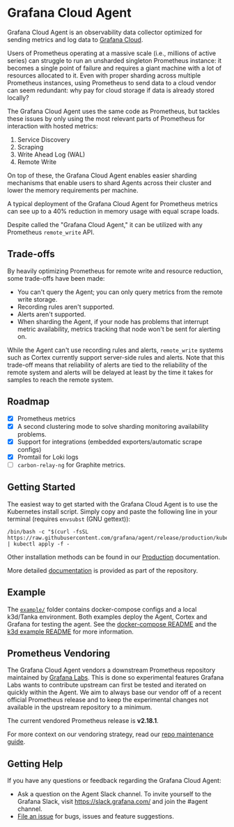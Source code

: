 # Grafana Cloud Agent

Grafana Cloud Agent is an observability data collector optimized for sending
metrics and log data to [Grafana Cloud](https://grafana.com/products/cloud/).

Users of Prometheus operating at a massive scale (i.e., millions of active
series) can struggle to run an unsharded singleton Prometheus instance: it becomes a
single point of failure and requires a giant machine with a lot of resources
allocated to it. Even with proper sharding across multiple Prometheus instances,
using Prometheus to send data to a cloud vendor can seem redundant: why pay for
cloud storage if data is already stored locally?

The Grafana Cloud Agent uses the same code as Prometheus, but tackles these issues
by only using the most relevant parts of Prometheus for interaction with hosted
metrics:

1. Service Discovery
2. Scraping
3. Write Ahead Log (WAL)
4. Remote Write

On top of these, the Grafana Cloud Agent enables easier sharding mechanisms that
enable users to shard Agents across their cluster and lower the memory requirements
per machine.

A typical deployment of the Grafana Cloud Agent for Prometheus metrics can see
up to a 40% reduction in memory usage with equal scrape loads.

Despite called the "Grafana Cloud Agent," it can be utilized with any Prometheus
`remote_write` API.

## Trade-offs

By heavily optimizing Prometheus for remote write and resource reduction, some
trade-offs have been made:

- You can't query the Agent; you can only query metrics from the remote write
  storage.
- Recording rules aren't supported.
- Alerts aren't supported.
- When sharding the Agent, if your node has problems that interrupt metric
  availability, metrics tracking that node won't be sent for alerting on.

While the Agent can't use recording rules and alerts, `remote_write` systems such
as Cortex currently support server-side rules and alerts. Note that this trade-off
means that reliability of alerts are tied to the reliability of the remote system
and alerts will be delayed at least by the time it takes for samples to reach
the remote system.

## Roadmap

- [x] Prometheus metrics
- [x] A second clustering mode to solve sharding monitoring availability problems.
- [x] Support for integrations (embedded exporters/automatic scrape configs)
- [x] Promtail for Loki logs
- [ ] `carbon-relay-ng` for Graphite metrics.

## Getting Started

The easiest way to get started with the Grafana Cloud Agent is to use the
Kubernetes install script. Simply copy and paste the following line in your
terminal (requires `envsubst` (GNU gettext)):

```
/bin/bash -c "$(curl -fsSL https://raw.githubusercontent.com/grafana/agent/release/production/kubernetes/install.sh)" | kubectl apply -f -
```

Other installation methods can be found in our
[Production](./production/README.md) documentation.

More detailed [documentation](./docs/README.md) is provided as part of the
repository.

## Example

The [`example/`](./example) folder contains docker-compose configs and a local
k3d/Tanka environment. Both examples deploy the Agent, Cortex and Grafana for
testing the agent. See the [docker-compose README](./example/docker-compose/README.md)
and the [k3d example README](./example/k3d/README.md) for more information.

## Prometheus Vendoring

The Grafana Cloud Agent vendors a downstream Prometheus repository maintained by
[Grafana Labs](https://github.com/grafana/prometheus). This is done so experimental
features Grafana Labs wants to contribute upstream can first be tested and iterated on
quickly within the Agent. We aim to always base our vendor off of a recent official
Prometheus release and to keep the experimental changes not available in the upstream
repository to a minimum.

The current vendored Prometheus release is **v2.18.1**.

For more context on our vendoring strategy, read our
[repo maintenance guide](./docs/maintaining.md#grafanaprometheus-maintenance).

## Getting Help

If you have any questions or feedback regarding the Grafana Cloud Agent:

* Ask a question on the Agent Slack channel. To invite yourself to the Grafana
  Slack, visit https://slack.grafana.com/ and join the #agent channel.
* [File an issue](https://github.com/grafana/agent/issues/new) for bugs, issues
  and feature suggestions.
